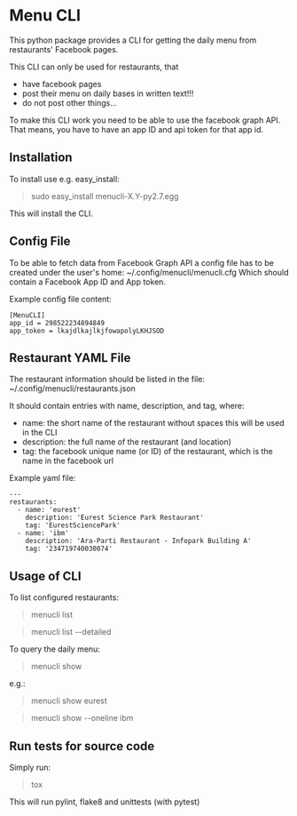 Menu CLI
============

This python package provides a CLI for getting the daily menu from
restaurants' Facebook pages.

This CLI can only be used for restaurants, that
* have facebook pages
* post their menu on daily bases in written text!!!
* do not post other things...

To make this CLI work you need to be able to use the facebook graph API.
That means, you have to have an app ID and api token for that app id.


Installation
------------

To install use e.g. easy_install:

> sudo easy_install menucli-X.Y-py2.7.egg

This will install the CLI.


Config File
-----------

To be able to fetch data from Facebook Graph API a config file has to be
created under the user's home: ~/.config/menucli/menucli.cfg
Which should contain a Facebook App ID and App token.

Example config file content:

`[MenuCLI]`  
`app_id = 298522234894849`  
`app_token = lkajdlkajlkjfowapolyLKHJSOD`  


Restaurant YAML File
--------------------

The restaurant information should be listed in the file: 
~/.config/menucli/restaurants.json

It should contain entries with name, description, and tag, where:
* name: the short name of the restaurant without spaces
  this will be used in the CLI
* description: the full name of the restaurant (and location)
* tag: the facebook unique name (or ID) of the restaurant, which is the name in
  the facebook url

Example yaml file:

    ---
    restaurants:
      - name: 'eurest'
        description: 'Eurest Science Park Restaurant'
        tag: 'EurestSciencePark'
      - name: 'ibm'
        description: 'Ara-Parti Restaurant - Infopark Building A'
        tag: '234719740030074'


Usage of CLI
------------

To list configured restaurants:

> menucli list

> menucli list --detailed

To query the daily menu:

> menucli show <restaurant name>

e.g.:

> menucli show eurest

> menucli show --oneline ibm
 

Run tests for source code
-------------------------

Simply run:

> tox

This will run pylint, flake8 and unittests (with pytest)

